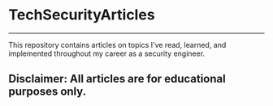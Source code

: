 # TechSecurityArticles
***
This repository contains articles on topics I've read, learned, and implemented throughout my career as a security engineer.

## Disclaimer: All articles are for educational purposes only.
